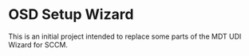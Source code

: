 # OSD Setup Wizard
This is an initial project intended to replace some parts of the MDT UDI Wizard for SCCM.